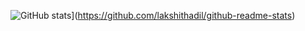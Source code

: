 ![GitHub stats](https://github-readme-stats.vercel.app/api?username=lakshithadil)](https://github.com/lakshithadil/github-readme-stats)
